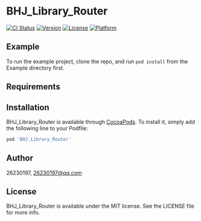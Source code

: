 # BHJ_Library_Router

[![CI Status](https://img.shields.io/travis/26230197/BHJ_Library_Router.svg?style=flat)](https://travis-ci.org/26230197/BHJ_Library_Router)
[![Version](https://img.shields.io/cocoapods/v/BHJ_Library_Router.svg?style=flat)](https://cocoapods.org/pods/BHJ_Library_Router)
[![License](https://img.shields.io/cocoapods/l/BHJ_Library_Router.svg?style=flat)](https://cocoapods.org/pods/BHJ_Library_Router)
[![Platform](https://img.shields.io/cocoapods/p/BHJ_Library_Router.svg?style=flat)](https://cocoapods.org/pods/BHJ_Library_Router)

## Example

To run the example project, clone the repo, and run `pod install` from the Example directory first.

## Requirements

## Installation

BHJ_Library_Router is available through [CocoaPods](https://cocoapods.org). To install
it, simply add the following line to your Podfile:

```ruby
pod 'BHJ_Library_Router'
```

## Author

26230197, 26230197@qq.com

## License

BHJ_Library_Router is available under the MIT license. See the LICENSE file for more info.
